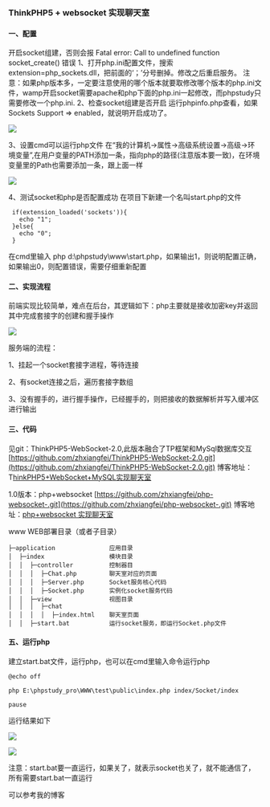 ### ThinkPHP5 + websocket 实现聊天室 

#### 一、配置 ####
开启socket组建，否则会报 Fatal error: Call to undefined function socket_create() 错误
1、打开php.ini配置文件，搜索 extension=php_sockets.dll，把前面的‘；’分号删掉。修改之后重启服务。
注意：如果php版本多，一定要注意使用的哪个版本就要取修改哪个版本的php.ini文件，wamp开启socket需要apache和php下面的php.ini一起修改，而phpstudy只需要修改一个php.ini.
2、检查socket组建是否开启
运行phpinfo.php查看，如果Sockets Support => enabled，就说明开启成功了。

![](https://img2020.cnblogs.com/blog/1149706/202004/1149706-20200409150714700-1782169371.png)

3、设置cmd可以运行php文件
在“我的计算机->属性->高级系统设置->高级->环境变量”,在用户变量的PATH添加一条，指向php的路径(注意版本要一致)，在环境变量里的Path也需要添加一条，跟上面一样

![](https://img2020.cnblogs.com/blog/1149706/202004/1149706-20200409150727855-1654363998.png)

 4、测试socket和php是否配置成功
在项目下新建一个名叫start.php的文件

     if(extension_loaded('sockets')){
       echo "1";
     }else{
       echo "0";
     }

在cmd里输入 php d:\phpstudy\www\start.php，如果输出1，则说明配置正确，如果输出0，则配置错误，需要仔细重新配置

#### 二、实现流程 
前端实现比较简单，难点在后台，其逻辑如下：php主要就是接收加密key并返回其中完成套接字的创建和握手操作

![](https://img2020.cnblogs.com/blog/1149706/202004/1149706-20200409150901564-1946832566.png)

服务端的流程：

1、挂起一个socket套接字进程，等待连接

2、有socket连接之后，遍历套接字数组

3、没有握手的，进行握手操作，已经握手的，则把接收的数据解析并写入缓冲区进行输出

#### 三、代码
见git：ThinkPHP5-WebSocket-2.0,此版本融合了TP框架和MySql数据库交互 [https://github.com/zhxiangfei/ThinkPHP5-WebSocket-2.0.git](https://github.com/zhxiangfei/ThinkPHP5-WebSocket-2.0.git)  博客地址：T[hinkPHP5+WebSocket+MySQL实现聊天室](https://www.cnblogs.com/zxf100/p/12671258.html)

1.0版本：php+websocket [https://github.com/zhxiangfei/php-websocket-.git](https://github.com/zhxiangfei/php-websocket-.git)  博客地址：[php+websocket 实现聊天室](https://www.cnblogs.com/zxf100/p/12667111.html)

www  WEB部署目录（或者子目录）

    ├─application   			应用目录
    │  ├─index					模块目录
    │  │  ├─controller  		控制器目
    │  │  │  ├─Chat.php			聊天室对应的页面
    │  │  │  ├─Server.php		Socket服务核心代码
    │  │  │  ├─Socket.php		实例化socket服务代码
    │  │  ├─view				视图目录
    │  │  │  ├─chat			
    │  │  │  │  ├─index.html	聊天室页面
    │  │  ├─start.bat			运行socket服务，即运行Socket.php文件


#### 五、运行php 
建立start.bat文件，运行php，也可以在cmd里输入命令运行php
    
    @echo off
    
    php E:\phpstudy_pro\WWW\test\public\index.php index/Socket/index
    
    pause
运行结果如下

![](https://img2020.cnblogs.com/blog/1149706/202004/1149706-20200409151111090-673267019.png)

![](https://img2020.cnblogs.com/blog/1149706/202004/1149706-20200409151119216-1927841952.png)

注意：start.bat要一直运行，如果关了，就表示socket也关了，就不能通信了，所有需要start.bat一直运行

可以参考我的博客